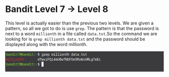 # Bandit Level 7 → Level 8

This level is actually easier than the previous two levels. We are given a pattern, so all we got to do is use `grep`. The pattern is that the password is next to a word `millionth` in a file called `data.txt`.So the command we are looking for is `grep millionth data.txt` and the password should be displayed along with the word millionth.

![level 7 screenshot](images/Screenshot9.png)
